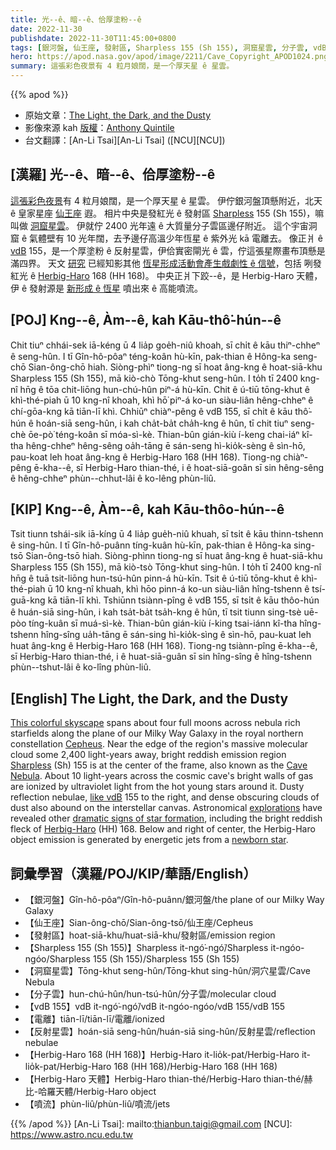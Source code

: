```yaml
---
title: 光--ê、暗--ê、佮厚塗粉--ê
date: 2022-11-30
publishdate: 2022-11-30T11:45:00+0800
tags: [銀河盤, 仙王座, 發射區, Sharpless 155 (Sh 155), 洞窟星雲, 分子雲, vdB 155, 電離, 反射星雲, Herbig-Haro 168 (HH 168), Herbig-Haro 天體, 噴流]
hero: https://apod.nasa.gov/apod/image/2211/Cave_Copyright_APOD1024.png
summary: 這張彩色夜景有 4 粒月娘闊，是一个厚天星 ê 星雲。
---
```


{{% apod %}}

- 原始文章：[The Light, the Dark, and the Dusty](https://apod.nasa.gov/apod/ap221130.html)
- 影像來源 kah [版權][copyright]：[Anthony Quintile](https://www.astrobin.com/users/AnthonyQ/)
- 台文翻譯：[An-Li Tsai][An-Li Tsai] ([NCU][NCU])

## [漢羅] 光--ê、暗--ê、佮厚塗粉--ê
[這張彩色夜景][This colorful skyscape]有 4 粒月娘闊，是一个厚天星 ê 星雲。
伊佇銀河盤頂懸附近，北天 ê 皇家星座 [仙王座][Cepheus] 遐。
相片中央是發紅光 ê 發射區 [Sharpless][Sharpless] 155 (Sh 155)，嘛叫做 [洞窟星雲][Cave Nebula]。
伊就佇 2400 光年遠 ê 大質量分子雲區邊仔附近。
這个宇宙洞窟 ê 氣體壁有 10 光年闊，去予邊仔高溫少年恆星 ê 紫外光 kā 電離去。
像正爿 ê [vdB][like vdB] 155，是一个厚塗粉 ê 反射星雲，伊佮實密閘光 ê 雲，佇這張星際畫布頂懸是滿四界。
天文 [研究][explorations] 已經知影其他 [恆星形成活動會產生戲劇性 ê 信號][dramatic signs of star formation]，包括 咧發紅光 ê [Herbig-Haro][Herbig-Haro] 168 (HH 168)。
中央正爿下跤--ê，是 Herbig-Haro 天體，伊 ê 發射源是 [新形成 ê 恆星][newborn star t] 噴出來 ê 高能噴流。


## [POJ] Kng--ê, Àm--ê, kah Kāu-thô͘-hún--ê
Chit tiuⁿ chhái-sek iā-kéng ū 4 lia̍p goe̍h-niû khoah, sī chi̍t ê kāu thiⁿ-chheⁿ ê seng-hûn.
I tī Gîn-hô-pôaⁿ téng-koân hù-kīn, pak-thian ê Hông-ka seng-chō Sian-ông-chō hiah.
Siòng-phìⁿ tiong-ng sī hoat âng-kng ê hoat-siā-khu Sharpless 155 (Sh 155), mā kiò-chò Tōng-khut seng-hûn.
I to̍h tī 2400 kng-nî hn̄g ê tōa chit-liōng hun-chú-hûn piⁿ-á hù-kīn.
Chit ê ú-tiū tōng-khut ê khì-thé-piah ū 10 kng-nî khoah, khì hō͘ piⁿ-á ko-un siàu-liân hêng-chheⁿ ê chí-gōa-kng kā tiān-lī khì.
Chhiūⁿ chiàⁿ-pêng ê vdB 155, sī chi̍t ê kāu thô͘-hún ê hoán-siā seng-hûn, i kah cha̍t-ba̍t cha̍h-kng ê hûn, tī chit tiuⁿ seng-chè ōe-pò͘ téng-koân sī móa-sì-kè.
Thian-bûn gián-kiù í-keng chai-iáⁿ kî-tha hêng-chheⁿ hêng-sêng oa̍h-tāng ē sán-seng hì-kio̍k-sèng ê sìn-hō, pau-koat leh hoat âng-kng ê Herbig-Haro 168 (HH 168).
Tiong-ng chiàⁿ-pêng ē-kha--ê, sī Herbig-Haro thian-thé, i ê hoat-siā-goân sī sin hêng-sêng ê hêng-chheⁿ phùn--chhut-lâi ê ko-lêng phùn-liû.

## [KIP]  Kng--ê, Àm--ê, kah Kāu-thôo-hún--ê
Tsit tiunn tshái-sik iā-kíng ū 4 lia̍p gue̍h-niû khuah, sī tsi̍t ê kāu thinn-tshenn ê sing-hûn.
I tī Gîn-hô-puânn tíng-kuân hù-kīn, pak-thian ê Hông-ka sing-tsō Sian-ông-tsō hiah.
Siòng-phìnn tiong-ng sī huat âng-kng ê huat-siā-khu Sharpless 155 (Sh 155), mā kiò-tsò Tōng-khut sing-hûn.
I to̍h tī 2400 kng-nî hn̄g ê tuā tsit-liōng hun-tsú-hûn pinn-á hù-kīn.
Tsit ê ú-tiū tōng-khut ê khì-thé-piah ū 10 kng-nî khuah, khì hōo pinn-á ko-un siàu-liân hîng-tshenn ê tsí-guā-kng kā tiān-lī khì.
Tshiūnn tsiànn-pîng ê vdB 155, sī tsi̍t ê kāu thôo-hún ê huán-siā sing-hûn, i kah tsa̍t-ba̍t tsa̍h-kng ê hûn, tī tsit tiunn sing-tsè uē-pòo tíng-kuân sī muá-sì-kè.
Thian-bûn gián-kiù í-king tsai-iánn kî-tha hîng-tshenn hîng-sîng ua̍h-tāng ē sán-sing hì-kio̍k-sìng ê sìn-hō, pau-kuat leh huat âng-kng ê Herbig-Haro 168 (HH 168).
Tiong-ng tsiànn-pîng ē-kha--ê, sī Herbig-Haro thian-thé, i ê huat-siā-guân sī sin hîng-sîng ê hîng-tshenn phùn--tshut-lâi ê ko-lîng phùn-liû.

## [English] The Light, the Dark, and the Dusty
[This colorful skyscape][This colorful skyscape] spans about four full moons across nebula rich starfields along the plane of our Milky Way Galaxy in the royal northern constellation [Cepheus][Cepheus].
Near the edge of the region's massive molecular cloud some 2,400 light-years away, bright reddish emission region [Sharpless][Sharpless] (Sh) 155 is at the center of the frame, also known as the [Cave Nebula][Cave Nebula].
About 10 light-years across the cosmic cave's bright walls of gas are ionized by ultraviolet light from the hot young stars around it.
Dusty reflection nebulae, [like vdB][like vdB] 155 to the right, and dense obscuring clouds of dust also abound on the interstellar canvas.
Astronomical [explorations][explorations] have revealed other [dramatic signs of star formation][dramatic signs of star formation], including the bright reddish fleck of [Herbig-Haro][Herbig-Haro] (HH) 168.
Below and right of center, the Herbig-Haro object emission is generated by energetic jets from a [newborn star][newborn star e].

## 詞彙學習（漢羅/POJ/KIP/華語/English）
- 【銀河盤】Gîn-hô-pôaⁿ/Gîn-hô-puânn/銀河盤/the plane of our Milky Way Galaxy
- 【仙王座】Sian-ông-chō/Sian-ông-tsō/仙王座/Cepheus
- 【發射區】hoat-siā-khu/huat-siā-khu/發射區/emission region 
- 【Sharpless 155 (Sh 155)】Sharpless it-ngó͘-ngó͘/Sharpless it-ngóo-ngóo/Sharpless 155 (Sh 155)/Sharpless 155 (Sh 155)
- 【洞窟星雲】Tōng-khut seng-hûn/Tōng-khut sing-hûn/洞穴星雲/Cave Nebula
- 【分子雲】hun-chú-hûn/hun-tsú-hûn/分子雲/molecular cloud
- 【vdB 155】vdB it-ngó͘-ngó͘/vdB it-ngóo-ngóo/vdB 155/vdB 155
- 【電離】tiān-lī/tiān-lī/電離/ionized
- 【反射星雲】hoán-siā seng-hûn/huán-siā sing-hûn/反射星雲/reflection nebulae
- 【Herbig-Haro 168 (HH 168)】Herbig-Haro it-lio̍k-pat/Herbig-Haro it-lio̍k-pat/Herbig-Haro 168 (HH 168)/Herbig-Haro 168 (HH 168)
- 【Herbig-Haro 天體】Herbig-Haro thian-thé/Herbig-Haro thian-thé/赫比-哈羅天體/Herbig-Haro object
- 【噴流】phùn-liû/phùn-liû/噴流/jets


{{% /apod %}}
[An-Li Tsai]: mailto:thianbun.taigi@gmail.com
[NCU]: https://www.astro.ncu.edu.tw

[copyright]: https://apod.nasa.gov/apod/fap/lib/about_apod.html#srapply
[License]: https://creativecommons.org/licenses/by/2.0/

[This colorful skyscape]:https://www.astrobin.com/y23yjl/F/
[Cepheus]:http://earthsky.org/brightest-stars/star-errai-future-north-star
[Sharpless]:http://adsabs.harvard.edu/abs/1953ApJ...118..362S
[Cave Nebula]:https://apod.nasa.gov/apod/ap170323.html
[like vdB]:http://adsabs.harvard.edu/abs/1966AJ.....71..990V
[explorations]:https://arxiv.org/abs/0909.5326
[dramatic signs of star formation]:https://hubblesite.org/hubble-30th-anniversary/hubbles-exciting-universe/beholding-the-birth-and-death-of-stars
[Herbig-Haro]:http://en.wikipedia.org/wiki/Herbig%E2%80%93Haro_object
[newborn star e]:https://apod.nasa.gov/apod/ap221118.html
[newborn star t]:https://apod.tw/daily/20221118/

